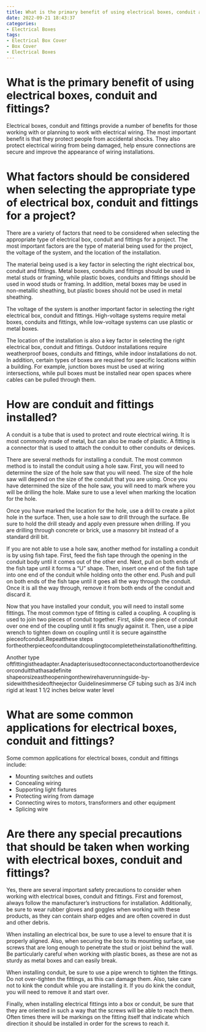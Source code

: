 ```yaml
---
title: What is the primary benefit of using electrical boxes, conduit and fittings
date: 2022-09-21 18:43:37
categories:
- Electrical Boxes
tags:
- Electrical Box Cover
- Box Cover
- Electrical Boxes
---
```



#  What is the primary benefit of using electrical boxes, conduit and fittings?

Electrical boxes, conduit and fittings provide a number of benefits for those working with or planning to work with electrical wiring. The most important benefit is that they protect people from accidental shocks. They also protect electrical wiring from being damaged, help ensure connections are secure and improve the appearance of wiring installations.

#  What factors should be considered when selecting the appropriate type of electrical box, conduit and fittings for a project?

There are a variety of factors that need to be considered when selecting the appropriate type of electrical box, conduit and fittings for a project. The most important factors are the type of material being used for the project, the voltage of the system, and the location of the installation.

The material being used is a key factor in selecting the right electrical box, conduit and fittings. Metal boxes, conduits and fittings should be used in metal studs or framing, while plastic boxes, conduits and fittings should be used in wood studs or framing. In addition, metal boxes may be used in non-metallic sheathing, but plastic boxes should not be used in metal sheathing.

The voltage of the system is another important factor in selecting the right electrical box, conduit and fittings. High-voltage systems require metal boxes, conduits and fittings, while low-voltage systems can use plastic or metal boxes.

The location of the installation is also a key factor in selecting the right electrical box, conduit and fittings. Outdoor installations require weatherproof boxes, conduits and fittings, while indoor installations do not. In addition, certain types of boxes are required for specific locations within a building. For example, junction boxes must be used at wiring intersections, while pull boxes must be installed near open spaces where cables can be pulled through them.

#  How are conduit and fittings installed?

A conduit is a tube that is used to protect and route electrical wiring. It is most commonly made of metal, but can also be made of plastic. A fitting is a connector that is used to attach the conduit to other conduits or devices.

There are several methods for installing a conduit. The most common method is to install the conduit using a hole saw. First, you will need to determine the size of the hole saw that you will need. The size of the hole saw will depend on the size of the conduit that you are using. Once you have determined the size of the hole saw, you will need to mark where you will be drilling the hole. Make sure to use a level when marking the location for the hole.

Once you have marked the location for the hole, use a drill to create a pilot hole in the surface. Then, use a hole saw to drill through the surface. Be sure to hold the drill steady and apply even pressure when drilling. If you are drilling through concrete or brick, use a masonry bit instead of a standard drill bit.

If you are not able to use a hole saw, another method for installing a conduit is by using fish tape. First, feed the fish tape through the opening in the conduit body until it comes out of the other end. Next, pull on both ends of the fish tape until it forms a “U” shape. Then, insert one end of the fish tape into one end of the conduit while holding onto the other end. Push and pull on both ends of the fish tape until it goes all the way through the conduit. Once it is all the way through, remove it from both ends of the conduit and discard it.

Now that you have installed your conduit, you will need to install some fittings. The most common type of fitting is called a coupling. A coupling is used to join two pieces of conduit together. First, slide one piece of conduit over one end of the coupling until it fits snugly against it. Then, use a pipe wrench to tighten down on coupling until it is secure againstthe pieceofconduit.Repeatthese steps fortheotherpieceofconduitandcouplingtocompletetheinstallationofthefitting.

Another type oftfittingistheadapter.Anadapterisusedtoconnectaconductortoanotherdeviceorconduitthathasadefinite shapeorsizeastheopeningonthewirehaverunningside-by-sidewiththesideoftheejector Guidelinesimmerse CF tubing such as 3/4 inch rigid at least 1 1/2 inches below water level











#  What are some common applications for electrical boxes, conduit and fittings?

Some common applications for electrical boxes, conduit and fittings include:

- Mounting switches and outlets
- Concealing wiring
- Supporting light fixtures
- Protecting wiring from damage
- Connecting wires to motors, transformers and other equipment
- Splicing wire

#  Are there any special precautions that should be taken when working with electrical boxes, conduit and fittings?

Yes, there are several important safety precautions to consider when working with electrical boxes, conduit and fittings. First and foremost, always follow the manufacturer’s instructions for installation. Additionally, be sure to wear rubber gloves and goggles when working with these products, as they can contain sharp edges and are often covered in dust and other debris.

When installing an electrical box, be sure to use a level to ensure that it is properly aligned. Also, when securing the box to its mounting surface, use screws that are long enough to penetrate the stud or joist behind the wall. Be particularly careful when working with plastic boxes, as these are not as sturdy as metal boxes and can easily break.

When installing conduit, be sure to use a pipe wrench to tighten the fittings. Do not over-tighten the fittings, as this can damage them. Also, take care not to kink the conduit while you are installing it. If you do kink the conduit, you will need to remove it and start over.

Finally, when installing electrical fittings into a box or conduit, be sure that they are oriented in such a way that the screws will be able to reach them. Often times there will be markings on the fitting itself that indicate which direction it should be installed in order for the screws to reach it.
